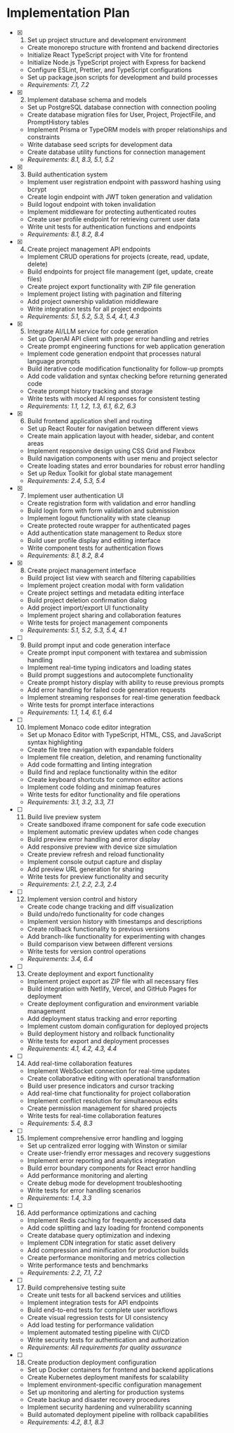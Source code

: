 # Implementation Plan

- [x] 1. Set up project structure and development environment









  - Create monorepo structure with frontend and backend directories
  - Initialize React TypeScript project with Vite for frontend
  - Initialize Node.js TypeScript project with Express for backend
  - Configure ESLint, Prettier, and TypeScript configurations
  - Set up package.json scripts for development and build processes
  - _Requirements: 7.1, 7.2_

- [x] 2. Implement database schema and models









  - Set up PostgreSQL database connection with connection pooling
  - Create database migration files for User, Project, ProjectFile, and PromptHistory tables
  - Implement Prisma or TypeORM models with proper relationships and constraints
  - Write database seed scripts for development data
  - Create database utility functions for connection management
  - _Requirements: 8.1, 8.3, 5.1, 5.2_

- [x] 3. Build authentication system





  - Implement user registration endpoint with password hashing using bcrypt
  - Create login endpoint with JWT token generation and validation
  - Build logout endpoint with token invalidation
  - Implement middleware for protecting authenticated routes
  - Create user profile endpoint for retrieving current user data
  - Write unit tests for authentication functions and endpoints
  - _Requirements: 8.1, 8.2, 8.4_

- [x] 4. Create project management API endpoints





  - Implement CRUD operations for projects (create, read, update, delete)
  - Build endpoints for project file management (get, update, create files)
  - Create project export functionality with ZIP file generation
  - Implement project listing with pagination and filtering
  - Add project ownership validation middleware
  - Write integration tests for all project endpoints
  - _Requirements: 5.1, 5.2, 5.3, 5.4, 4.1, 4.3_

- [x] 5. Integrate AI/LLM service for code generation






  - Set up OpenAI API client with proper error handling and retries
  - Create prompt engineering functions for web application generation
  - Implement code generation endpoint that processes natural language prompts
  - Build iterative code modification functionality for follow-up prompts
  - Add code validation and syntax checking before returning generated code
  - Create prompt history tracking and storage
  - Write tests with mocked AI responses for consistent testing
  - _Requirements: 1.1, 1.2, 1.3, 6.1, 6.2, 6.3_

- [x] 6. Build frontend application shell and routing




  - Set up React Router for navigation between different views
  - Create main application layout with header, sidebar, and content areas
  - Implement responsive design using CSS Grid and Flexbox
  - Build navigation components with user menu and project selector
  - Create loading states and error boundaries for robust error handling
  - Set up Redux Toolkit for global state management
  - _Requirements: 2.4, 5.3, 5.4_

- [x] 7. Implement user authentication UI





  - Create registration form with validation and error handling
  - Build login form with form validation and submission
  - Implement logout functionality with state cleanup
  - Create protected route wrapper for authenticated pages
  - Add authentication state management to Redux store
  - Build user profile display and editing interface
  - Write component tests for authentication flows
  - _Requirements: 8.1, 8.2, 8.4_

- [x] 8. Create project management interface



  - Build project list view with search and filtering capabilities
  - Implement project creation modal with form validation
  - Create project settings and metadata editing interface
  - Build project deletion confirmation dialog
  - Add project import/export UI functionality
  - Implement project sharing and collaboration features
  - Write tests for project management components
  - _Requirements: 5.1, 5.2, 5.3, 5.4, 4.1_

- [ ] 9. Build prompt input and code generation interface
  - Create prompt input component with textarea and submission handling
  - Implement real-time typing indicators and loading states
  - Build prompt suggestions and autocomplete functionality
  - Create prompt history display with ability to reuse previous prompts
  - Add error handling for failed code generation requests
  - Implement streaming responses for real-time generation feedback
  - Write tests for prompt interface interactions
  - _Requirements: 1.1, 1.4, 6.1, 6.4_

- [ ] 10. Implement Monaco code editor integration
  - Set up Monaco Editor with TypeScript, HTML, CSS, and JavaScript syntax highlighting
  - Create file tree navigation with expandable folders
  - Implement file creation, deletion, and renaming functionality
  - Add code formatting and linting integration
  - Build find and replace functionality within the editor
  - Create keyboard shortcuts for common editor actions
  - Implement code folding and minimap features
  - Write tests for editor functionality and file operations
  - _Requirements: 3.1, 3.2, 3.3, 7.1_

- [ ] 11. Build live preview system
  - Create sandboxed iframe component for safe code execution
  - Implement automatic preview updates when code changes
  - Build preview error handling and error display
  - Add responsive preview with device size simulation
  - Create preview refresh and reload functionality
  - Implement console output capture and display
  - Add preview URL generation for sharing
  - Write tests for preview functionality and security
  - _Requirements: 2.1, 2.2, 2.3, 2.4_

- [ ] 12. Implement version control and history
  - Create code change tracking and diff visualization
  - Build undo/redo functionality for code changes
  - Implement version history with timestamps and descriptions
  - Create rollback functionality to previous versions
  - Add branch-like functionality for experimenting with changes
  - Build comparison view between different versions
  - Write tests for version control operations
  - _Requirements: 3.4, 6.4_

- [ ] 13. Create deployment and export functionality
  - Implement project export as ZIP file with all necessary files
  - Build integration with Netlify, Vercel, and GitHub Pages for deployment
  - Create deployment configuration and environment variable management
  - Add deployment status tracking and error reporting
  - Implement custom domain configuration for deployed projects
  - Build deployment history and rollback functionality
  - Write tests for export and deployment processes
  - _Requirements: 4.1, 4.2, 4.3, 4.4_

- [ ] 14. Add real-time collaboration features
  - Implement WebSocket connection for real-time updates
  - Create collaborative editing with operational transformation
  - Build user presence indicators and cursor tracking
  - Add real-time chat functionality for project collaboration
  - Implement conflict resolution for simultaneous edits
  - Create permission management for shared projects
  - Write tests for real-time collaboration features
  - _Requirements: 5.4, 8.3_

- [ ] 15. Implement comprehensive error handling and logging
  - Set up centralized error logging with Winston or similar
  - Create user-friendly error messages and recovery suggestions
  - Implement error reporting and analytics integration
  - Build error boundary components for React error handling
  - Add performance monitoring and alerting
  - Create debug mode for development troubleshooting
  - Write tests for error handling scenarios
  - _Requirements: 1.4, 3.3_

- [ ] 16. Add performance optimizations and caching
  - Implement Redis caching for frequently accessed data
  - Add code splitting and lazy loading for frontend components
  - Create database query optimization and indexing
  - Implement CDN integration for static asset delivery
  - Add compression and minification for production builds
  - Create performance monitoring and metrics collection
  - Write performance tests and benchmarks
  - _Requirements: 2.2, 7.1, 7.2_

- [ ] 17. Build comprehensive testing suite
  - Create unit tests for all backend services and utilities
  - Implement integration tests for API endpoints
  - Build end-to-end tests for complete user workflows
  - Create visual regression tests for UI consistency
  - Add load testing for performance validation
  - Implement automated testing pipeline with CI/CD
  - Write security tests for authentication and authorization
  - _Requirements: All requirements for quality assurance_

- [ ] 18. Create production deployment configuration
  - Set up Docker containers for frontend and backend applications
  - Create Kubernetes deployment manifests for scalability
  - Implement environment-specific configuration management
  - Set up monitoring and alerting for production systems
  - Create backup and disaster recovery procedures
  - Implement security hardening and vulnerability scanning
  - Build automated deployment pipeline with rollback capabilities
  - _Requirements: 4.2, 8.1, 8.3_